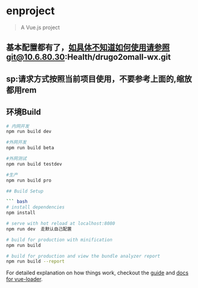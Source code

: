 # enproject

> A Vue.js project
####
## 基本配置都有了，如具体不知道如何使用请参照git@10.6.80.30:Health/drugo2omall-wx.git
## sp:请求方式按照当前项目使用，不要参考上面的,缩放都用rem
####

## 环境Build
``` bash
# 内网开发
npm run build dev

#外网开发
npm run build beta

#外网测试
npm run build testdev

#生产
npm run build pro

## Build Setup

``` bash
# install dependencies
npm install

# serve with hot reload at localhost:8080
npm run dev  走默认自己配置

# build for production with minification
npm run build

# build for production and view the bundle analyzer report
npm run build --report
```

For detailed explanation on how things work, checkout the [guide](http://vuejs-templates.github.io/webpack/) and [docs for vue-loader](http://vuejs.github.io/vue-loader).
